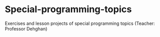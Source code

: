 # Special-programming-topics
Exercises and lesson projects of special programming topics (Teacher: Professor Dehghan)
